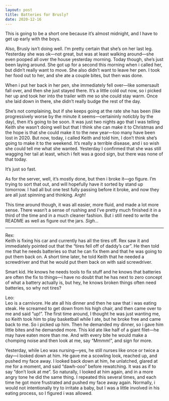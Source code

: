 ```yaml
---
layout: post
title: Batteries for Brusly?
date: 2020-12-16
---
```


This is going to be a short one because it’s almost midnight, and I have to get up early with the boys.  

Also, Brusly isn’t doing well.  I’m pretty certain that she’s on her last leg.  Yesterday she was ok—not great, but was at least walking around—she even pooped all over the house yesterday morning.  Today though, she’s just been laying around.  She got up for a second this morning when i called her, but didn’t really want to move.  She also didn’t want to leave her pen.  I took her food out to her, and she ate a couple bites, but then was done.  

When i put her back in her pen, she immediately fell over—like somersault fall over, and then she just stayed there.  It’s a little cold out now, so i picked her up and took her into the trailer with me so she could stay warm.  Once she laid down in there, she didn’t really budge the rest of the day.  

She’s not complaining, but if she keeps going at the rate she has been (like progressively worse by the minute it seems—certaininly noticbly by the day), then it’s going to be soon.  It was just two nights ago that I was telling Keith she wasn’t doing well but that I think she can make it to Christmas and the hope is that she could make it to the new year—too many have been lost in 2020.  But now, today, i called Keith and told him, I don’t think she’s going to make it to the weekend.  It’s really a terrible disease, and i so wish she could tell me what she wanted.  Yesterday I confirmed that she was still wagging her tail at least, which i felt was a good sign, but there was none of that today.

It’s just so fast.  

As for the server, well, it’s mostly done, but then i broke it—go figure.  I’m trying to sort that out, and will hopefully have it sorted by stand up tomorrow.  I had all but one test fully passing before it broke, and now they are all just spinning and thinking. Argh!

This time around though, it was all easier, more fluid, and made a lot more sense.  There wasn’t a sense of rushing and I’ve pretty much finished it in a third of the time and in a much cleaner fashion.  But i still need to write the README as well as figure out the jars.  *Sigh…*


***
Rex:  
Keith is fixing his car and currently has all the tires off.  Rex saw it and immediately pointed out that the “tires fell off of daddy’s car”. He then told me that he needs batteries so that he can fix them and that he was going to put them back on.  A short time later, he told Keith that he needed a screwdriver and that he would put them back on with said screwdriver.

Smart kid.  He knows he needs tools to fix stuff and he knows that batteries are often the fix to things—i have no doubt that he has next to zero concept of what a battery actually is, but hey, he knows broken things often need batteries, so why not tires?

Leo:  
Leo is a carnivore.  He ate all his dinner and then he saw that i was eating steak.  He screamed to get down from his high chair, and then came over to me and said “up!”.  The first time around, I thought he was just wanting me, so Keith took him to play basketball while I ate, but he broke free and came back to me.  So i picked up him.  Then he demanded my dinner, so i gave him little bites and he demanded more.  This kid ate like half of a giant filet—he may have eaten more than me.  And with every bite he would make a chomping noise and then look at me, say “Mmmm!”, and sign for more.

Yesterday, while Leo was nursing—yes, he still nurses like once or twice a day—i looked down at him.  He gave me a scowling look, reached up, and pushed my face away.  I looked back down at him, he unlatched, glared at me for a moment, and said “dawh-ooo” before rewatching.  It was as if to say “don’t look at me”.  So naturally, I looked at him again, and in a more angry tone he did the same thing.  I repeated this several times, and each time he got more frustrated and pushed my face away again.  Normally, i would not intentionally try to irritate a baby, but I was a little involved in his eating process, so I figured i was allowed.

